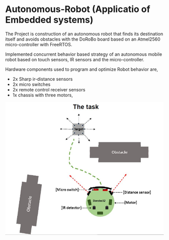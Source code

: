 # Autonomous-Robot (Applicatio of Embedded systems)
The Project is construction of an autonomous robot that finds its destination itself and avoids obstacles with the DoRoBo board based on an Atmel2560 micro-controller with FreeRTOS.

Implemented concurrent behavior based strategy of an autonomous mobile robot based on touch sensors, IR sensors and the micro-controller.

Hardware components used to program and optimize Robot behavior are,
* 2x Sharp ir-distance sensors
* 2x micro switches
* 2x remote control receiver sensors
* 1x chassis with three motors, 


![Task](Task.JPG)
